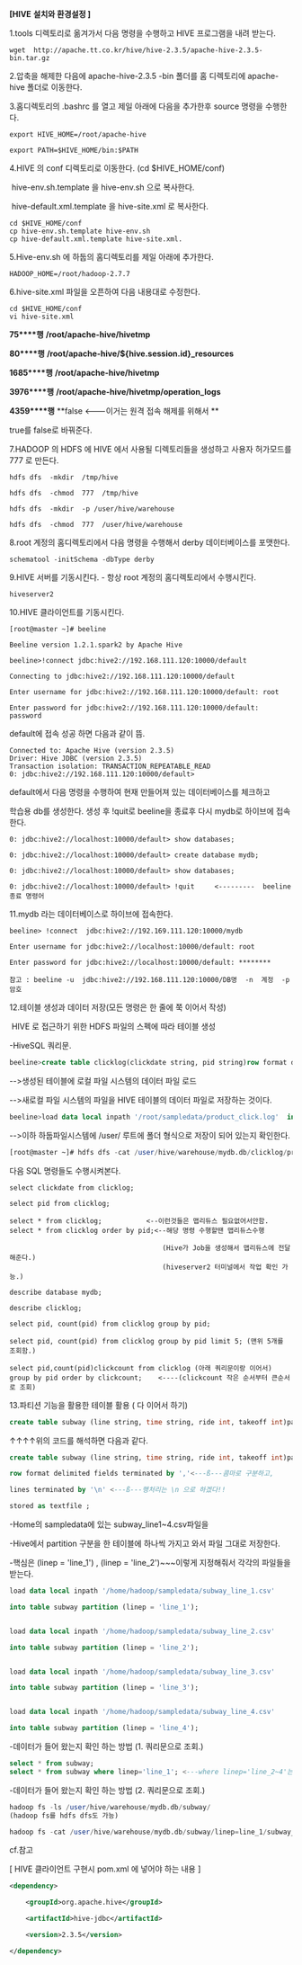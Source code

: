 **[HIVE** **설치와 환경설정 ]**

1.tools 디렉토리로 옮겨가서 다음 명령을 수행하고 HIVE 프로그램을 내려 받는다.

```li
wget  http://apache.tt.co.kr/hive/hive-2.3.5/apache-hive-2.3.5-bin.tar.gz
```


2.압축을 해제한 다음에 apache-hive-2.3.5 -bin 폴더를 홈 디렉토리에 apache-hive 폴더로 이동한다.

 

3.홈디렉토리의 .bashrc 를 열고 제일 아래에 다음을 추가한후  source 명령을 수행한다. 

```li
export HIVE_HOME=/root/apache-hive

export PATH=$HIVE_HOME/bin:$PATH
```



4.HIVE 의 conf 디렉토리로 이동한다. (cd  $HIVE_HOME/conf)            

​         hive-env.sh.template 을 hive-env.sh 으로 복사한다.

​         hive-default.xml.template  을 hive-site.xml 로 복사한다.  

```li
cd $HIVE_HOME/conf
cp hive-env.sh.template hive-env.sh
cp hive-default.xml.template hive-site.xml.
```



5.Hive-env.sh 에 하둡의 홈디렉토리를 제일 아래에 추가한다. 

```li
HADOOP_HOME=/root/hadoop-2.7.7
```



6.hive-site.xml 파일을 오픈하여 다음 내용대로 수정한다.

```li
cd $HIVE_HOME/conf
vi hive-site.xml
```

 **75****행**     **<value>/root/apache-hive/hivetmp</value>**

**80****행**     **<value>/root/apache-hive/${hive.session.id}_resources</value>**

**1685****행**   **<value>/root/apache-hive/hivetmp</value>**

 **3976****행**   **<value>/root/apache-hive/hivetmp/operation_logs</value>**

  **<!-- <name>hive.server2.enable.doAs</name> -->**

**4359****행**     **<value>false</value>  <---이거는 원격 접속 해제를 위해서 **

true를 false로 바꿔준다.

 

7.HADOOP 의 HDFS 에 HIVE 에서 사용될 디렉토리들을 생성하고 사용자 허가모드를  777 로 만든다.

```li
hdfs dfs  -mkdir  /tmp/hive

hdfs dfs  -chmod  777  /tmp/hive

hdfs dfs  -mkdir  -p /user/hive/warehouse

hdfs dfs  -chmod  777  /user/hive/warehouse
```



8.root 계정의 홈디렉토리에서 다음 명령을 수행해서 derby 데이터베이스를 포맷한다. 

```li
schematool -initSchema -dbType derby
```

9.HIVE 서버를 기동시킨다. - 항상 root 계정의 홈디렉토리에서 수행시킨다.

```li
hiveserver2
```



10.HIVE 클라이언트를 기동시킨다.

```li
[root@master ~]# beeline

Beeline version 1.2.1.spark2 by Apache Hive

beeline>!connect jdbc:hive2://192.168.111.120:10000/default

Connecting to jdbc:hive2://192.168.111.120:10000/default

Enter username for jdbc:hive2://192.168.111.120:10000/default: root

Enter password for jdbc:hive2://192.168.111.120:10000/default: password
```



default에 접속 성공 하면 다음과 같이 뜸.

```li
Connected to: Apache Hive (version 2.3.5)
Driver: Hive JDBC (version 2.3.5)
Transaction isolation: TRANSACTION_REPEATABLE_READ
0: jdbc:hive2://192.168.111.120:10000/default> 
```



default에서 다음 명령을 수행하여 현재 만들어져 있는 데이터베이스를  체크하고

학습용 db를 생성한다. 생성 후 !quit로 beeline을 종료후 다시 mydb로 하이브에 접속한다.

```
0: jdbc:hive2://localhost:10000/default> show databases;

0: jdbc:hive2://localhost:10000/default> create database mydb;

0: jdbc:hive2://localhost:10000/default> show databases;

0: jdbc:hive2://localhost:10000/default> !quit     <---------  beeline 종료 명령어
```



11.mydb 라는 데이터베이스로 하이브에 접속한다.

```li
beeline> !connect  jdbc:hive2://192.169.111.120:10000/mydb

Enter username for jdbc:hive2://localhost:10000/default: root

Enter password for jdbc:hive2://localhost:10000/default: ********

참고 : beeline -u  jdbc:hive2://192.168.111.120:10000/DB명  -n  계정  -p 암호
```

 

12.테이블 생성과 데이터 저장(모든 명령은 한 줄에 쭉 이어서 작성)

​    HIVE 로 접근하기 위한 HDFS 파일의 스펙에 따라 테이블 생성

-HiveSQL 쿼리문.

```sql
beeline>create table clicklog(clickdate string, pid string)row format delimited fields terminated by ' ' lines terminated by '\n' stored as textfile; 
```



-->생성된 테이블에 로컬 파일 시스템의 데이터 파일 로드

-->새로컬 파일 시스템의 파일을 HIVE 테이블의 데이터 파일로 저장하는 것이다. 

```sql
beeline>load data local inpath '/root/sampledata/product_click.log'  into table clicklog; 
```



-->이하 하둡파일시스템에 /user/  루트에 폴더 형식으로 저장이 되어 있는지 확인한다.

```sql
[root@master ~]# hdfs dfs -cat /user/hive/warehouse/mydb.db/clicklog/product_click.log
```



다음 SQL 명령들도 수행시켜본다. 

```li
select clickdate from clicklog;                                

select pid from clicklog;

select * from clicklog;           <--이런것들은 맵리듀스 필요없어서안함.                              
select * from clicklog order by pid;<--해당 명령 수행할땐 맵리듀스수행

                                      (Hive가 Job을 생성해서 맵리듀스에 전달해준다.)
                                      (hiveserver2 터미널에서 작업 확인 가능.)
			  
describe database mydb;                                       

describe clicklog;

select pid, count(pid) from clicklog group by pid;

select pid, count(pid) from clicklog group by pid limit 5; (맨위 5개를 조회함.)

select pid,count(pid)clickcount from clicklog (아래 쿼리문이랑 이어서)
group by pid order by clickcount;    <----(clickcount 작은 순서부터 큰순서로 조회)
```



13.파티션 기능을 활용한 테이블 활용 ( 다 이어서 하기)

```sql
create table subway (line string, time string, ride int, takeoff int)partitioned by (linep string)row format delimited fields terminated by ','  lines terminated by '\n' stored as textfile ;
```



↑↑↑↑위의 코드를 해석하면 다음과 같다.

```sql
create table subway (line string, time string, ride int, takeoff int)partitioned by (linep string)<---ß---라인별로 파티션화해서 나누겠다.

row format delimited fields terminated by ','<---ß---콤마로 구분하고,

lines terminated by '\n' <---ß---행처리는 \n 으로 하겠다!!

stored as textfile ;
```

   

-Home의 sampledata에 있는 subway_line1~4.csv파일을 

-Hive에서 partition 구분을 한 테이블에 하나씩 가지고 와서 파일 그대로 저장한다.

-핵심은 (linep = 'line_1') , (linep = 'line_2')~~~이렇게 지정해줘서 각각의 파일들을 받는다.

```sql
load data local inpath '/home/hadoop/sampledata/subway_line_1.csv'  

into table subway partition (linep = 'line_1');


load data local inpath '/home/hadoop/sampledata/subway_line_2.csv' 

into table subway partition (linep = 'line_2');


load data local inpath '/home/hadoop/sampledata/subway_line_3.csv' 

into table subway partition (linep = 'line_3');


load data local inpath '/home/hadoop/sampledata/subway_line_4.csv' 

into table subway partition (linep = 'line_4');
```



-데이터가 들어 왔는지 확인 하는 방법 (1. 쿼리문으로 조회.)

```sql
select * from subway;
select * from subway where linep='line_1'; <---where linep='line_2~4'는 생략;
```



-데이터가 들어 왔는지 확인 하는 방법 (2. 쿼리문으로 조회.)

```sql
hadoop fs -ls /user/hive/warehouse/mydb.db/subway/ 
(hadoop fs를 hdfs dfs도 가능)

hadoop fs -cat /user/hive/warehouse/mydb.db/subway/linep=line_1/subway_line_1.csv
```



cf.참고 

[ HIVE 클라이언트 구현시 pom.xml 에 넣어야 하는 내용 ] 

```xml
<dependency>

	<groupId>org.apache.hive</groupId>

	<artifactId>hive-jdbc</artifactId>

	<version>2.3.5</version>

</dependency>
```